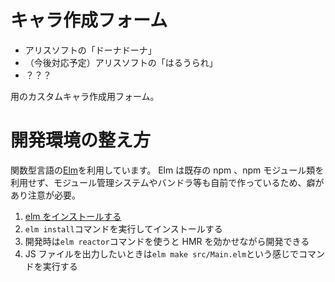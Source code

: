 # キャラ作成フォーム

- アリスソフトの「ドーナドーナ」
- （今後対応予定）アリスソフトの「はるうられ」
- ？？？

用のカスタムキャラ作成用フォーム。

# 開発環境の整え方

関数型言語の[Elm](https://elm-lang.org/)を利用しています。
Elm は既存の npm 、npm モジュール類を利用せず、モジュール管理システムやバンドラ等も自前で作っているため、癖があり注意が必要。

1. [elm をインストールする](https://guide.elm-lang.jp/install/elm.html)
2. `elm install`コマンドを実行してインストールする
3. 開発時は`elm reactor`コマンドを使うと HMR を効かせながら開発できる
4. JS ファイルを出力したいときは`elm make src/Main.elm`という感じでコマンドを実行する
